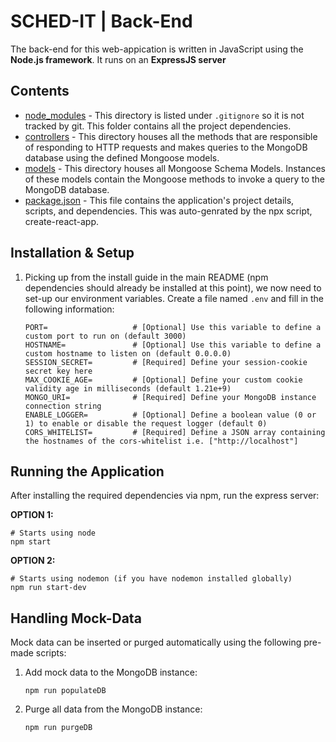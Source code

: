 # SCHED-IT | Back-End

The back-end for this web-appication is written in JavaScript using the **Node.js framework**. It runs on an **ExpressJS server**

## Contents
- [node_modules](#) - This directory is listed under ```.gitignore``` so it is not tracked by git. This folder contains all the project dependencies.
- [controllers](./controllers) - This directory houses all the methods that are responsible of responding to HTTP requests and makes queries to the MongoDB database using the defined Mongoose models.
- [models](./models) - This directory houses all Mongoose Schema Models. Instances of these models contain the Mongoose methods to invoke a query to the MongoDB database.
- [package.json](./package.json) - This file contains the application's project details, scripts, and dependencies. This was auto-genrated by the npx script, create-react-app.

## Installation & Setup
1. Picking up from the install guide in the main README (npm dependencies should already be installed at this point), we now need to set-up our environment variables. Create a file named ```.env``` and fill in the following information:
    ``` 
    PORT=                   # [Optional] Use this variable to define a custom port to run on (default 3000)
    HOSTNAME=               # [Optional] Use this variable to define a custom hostname to listen on (default 0.0.0.0)
    SESSION_SECRET=         # [Required] Define your session-cookie secret key here
    MAX_COOKIE_AGE=         # [Optional] Define your custom cookie validity age in milliseconds (default 1.21e+9)
    MONGO_URI=              # [Required] Define your MongoDB instance connection string
    ENABLE_LOGGER=          # [Optional] Define a boolean value (0 or 1) to enable or disable the request logger (default 0)
    CORS_WHITELIST=         # [Required] Define a JSON array containing the hostnames of the cors-whitelist i.e. ["http://localhost"]
    ```

## Running the Application
After installing the required dependencies via npm, run the express server:

**OPTION 1:**
```
# Starts using node
npm start
```

**OPTION 2:**
```
# Starts using nodemon (if you have nodemon installed globally)
npm run start-dev
```

## Handling Mock-Data
Mock data can be inserted or purged automatically using the following pre-made scripts:
1. Add mock data to the MongoDB instance:
    ```
    npm run populateDB
    ```
2. Purge all data from the MongoDB instance:
    ```
    npm run purgeDB
    ```